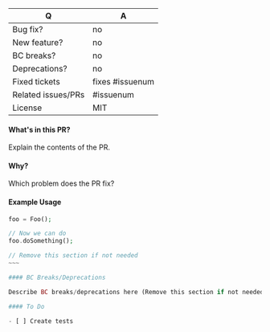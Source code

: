 | Q                  | A
| ------------------ | ---
| Bug fix?           | no
| New feature?       | no
| BC breaks?         | no
| Deprecations?      | no
| Fixed tickets      | fixes #issuenum
| Related issues/PRs | #issuenum
| License            | MIT

#### What's in this PR?

Explain the contents of the PR.

#### Why?

Which problem does the PR fix?

#### Example Usage

```php
foo = Foo();

// Now we can do
foo.doSomething();

// Remove this section if not needed
~~~

#### BC Breaks/Deprecations

Describe BC breaks/deprecations here (Remove this section if not needed).

#### To Do

- [ ] Create tests
